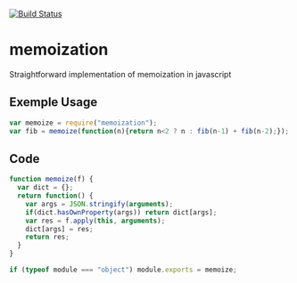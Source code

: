 [![Build Status](https://travis-ci.org/lovasoa/memoization.svg?branch=master)](https://travis-ci.org/lovasoa/memoization)
# memoization
Straightforward implementation of memoization in javascript

## Exemple Usage
```js
var memoize = require("memoization");
var fib = memoize(function(n){return n<2 ? n : fib(n-1) + fib(n-2);});
```

## Code
```js
function memoize(f) {
  var dict = {};
  return function() {
    var args = JSON.stringify(arguments);
    if(dict.hasOwnProperty(args)) return dict[args];
    var res = f.apply(this, arguments);
    dict[args] = res;
    return res;
  }
}

if (typeof module === "object") module.exports = memoize;
```
